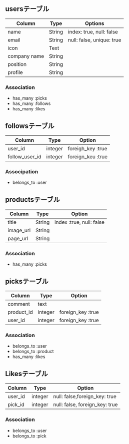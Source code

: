 ## usersテーブル

|Column|Type|Options|
|------|----|-------|
|name|String|index: true, null: false|
|email|String|null: false, unique: true|
|icon|Text|
|company name|String|
|position|String|
|profile|String|

### Association
- has_many :picks
- has_many :follows
- has_many :likes


## followsテーブル

|Column|Type|Option|
|------|----|------|
|user_id|integer|foreigh_key :true|
|follow_user_id|integer|foreign_keu :true|

### Associpation
- belongs_to :user


## productsテーブル

|Column|Type|Option|
|------|----|------|
|title|String|index :true, null: false|
|image_url|String||
|page_url|String||

### Association
- has_many :picks


## picksテーブル

|Column|Type|Option|
|------|----|------|
|comment|text||
|product_id|integer|foreign_key :true|
|user_id|integer|foreign_key :true|

### Association
- belongs_to :user
- belongs_to :product
- has_many :likes

## Likesテーブル
|Column|Type|Option|
|------|----|------|
|user_id|integer|null: false,foreign_key: true|
|pick_id|integer|null: false, foreign_key: true|

### Association
- belongs_to :user
- belongs_to :pick
